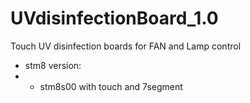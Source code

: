 # UVdisinfectionBoard_1.0
Touch UV disinfection boards for FAN and Lamp control
- stm8 version:
- - stm8s00 with touch and 7segment
